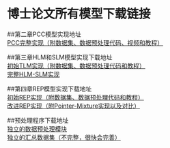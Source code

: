 # 博士论文所有模型下载链接

##第二章PCC模型实现地址  
[PCC完整实现（附数据集、数据预处理代码、视频和教程）](https://github.com/yangyixiaof/CodeCompletionPlugin)  
  
##第三章HLM和SLM模型实现下载地址  
[初始TLM实现（附数据集、数据预处理代码和教程）](https://www.dropbox.com/s/8typta3a81htclr/TLM.zip)  
[完整HLM-SLM实现](https://www.dropbox.com/s/sr9zztiwmzicslx/HLM-SLM-REP.zip)  
  
##第四章REP模型实现下载地址  
[初始REP实现（附数据集、数据预处理代码和教程）](https://www.dropbox.com/s/28p8j44zdc78ob4/REP.zip)  
[改进REP实现（附Pointer-Mixture实现以及对比）](https://www.dropbox.com/s/sr9zztiwmzicslx/HLM-SLM-REP.zip)  
  
##预处理程序下载地址  
[独立的数据预处理模块](https://www.dropbox.com/s/iafkui5dv9jet2f/JavaCodePreProcess.zip)  
[独立的汇总数据集（不完整，很快会完善）](https://www.dropbox.com/s/wlriqymllx985k8/CodeCorpus.zip)  



